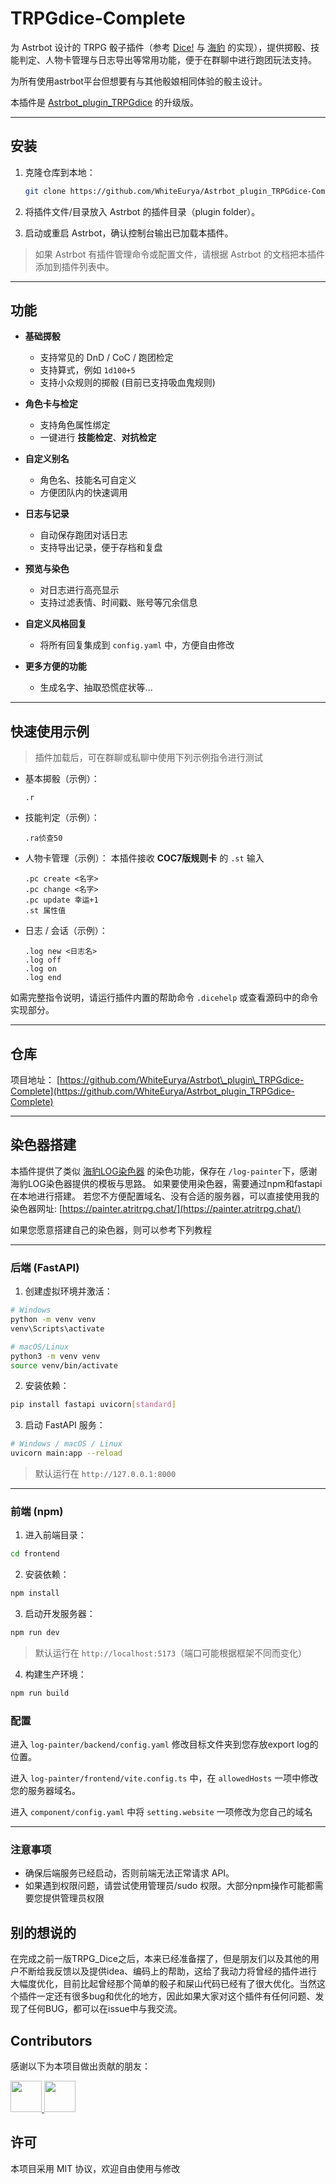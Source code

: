 # TRPGdice-Complete

为 Astrbot 设计的 TRPG 骰子插件（参考 [Dice!](https://forum.kokona.tech/) 与 [海豹](https://dice.weizaima.com/) 的实现），提供掷骰、技能判定、人物卡管理与日志导出等常用功能，便于在群聊中进行跑团玩法支持。

为所有使用astrbot平台但想要有与其他骰娘相同体验的骰主设计。

本插件是 [Astrbot_plugin_TRPGdice](https://github.com/WhiteEurya/Astrbot_plugin_TRPGdice) 的升级版。

---

## 安装

1. 克隆仓库到本地：
   ```bash
   git clone https://github.com/WhiteEurya/Astrbot_plugin_TRPGdice-Complete.git
   ````

2. 将插件文件/目录放入 Astrbot 的插件目录（plugin folder）。

3. 启动或重启 Astrbot，确认控制台输出已加载本插件。

> 如果 Astrbot 有插件管理命令或配置文件，请根据 Astrbot 的文档把本插件添加到插件列表中。

---

## 功能

- **基础掷骰**
  - 支持常见的 DnD / CoC / 跑团检定
  - 支持算式，例如 `1d100+5`
  - 支持小众规则的掷骰 (目前已支持吸血鬼规则)

- **角色卡与检定**
  - 支持角色属性绑定
  - 一键进行 **技能检定**、**对抗检定**

- **自定义别名**
  - 角色名、技能名可自定义
  - 方便团队内的快速调用

- **日志与记录**
  - 自动保存跑团对话日志
  - 支持导出记录，便于存档和复盘

- **预览与染色**
  - 对日志进行高亮显示
  - 支持过滤表情、时间戳、账号等冗余信息

- **自定义风格回复**
  - 将所有回复集成到 `config.yaml` 中，方便自由修改

- **更多方便的功能**
  - 生成名字、抽取恐慌症状等...

---

## 快速使用示例

> 插件加载后，可在群聊或私聊中使用下列示例指令进行测试

* 基本掷骰（示例）：

  ```
  .r
  ```
* 技能判定（示例）：

  ```
  .ra侦查50
  ```
* 人物卡管理（示例）：
  本插件接收 **COC7版规则卡** 的 `.st` 输入

  ```
  .pc create <名字>
  .pc change <名字>
  .pc update 幸运+1
  .st 属性值
  ```

* 日志 / 会话（示例）：

  ```
  .log new <日志名>
  .log off
  .log on
  .log end
  ```

如需完整指令说明，请运行插件内置的帮助命令 `.dicehelp` 或查看源码中的命令实现部分。

---

## 仓库

项目地址：
[https://github.com/WhiteEurya/Astrbot\_plugin\_TRPGdice-Complete](https://github.com/WhiteEurya/Astrbot_plugin_TRPGdice-Complete)

---

## 染色器搭建

本插件提供了类似 [海豹LOG染色器](https://log.weizaima.com/) 的染色功能，保存在 `/log-painter`下，感谢海豹LOG染色器提供的模板与思路。
如果要使用染色器，需要通过npm和fastapi在本地进行搭建。
若您不方便配置域名、没有合适的服务器，可以直接使用我的染色器网址: [https://painter.atritrpg.chat/](https://painter.atritrpg.chat/)

如果您愿意搭建自己的染色器，则可以参考下列教程

---

### 后端 (FastAPI)

1. 创建虚拟环境并激活：

```bash
# Windows
python -m venv venv
venv\Scripts\activate

# macOS/Linux
python3 -m venv venv
source venv/bin/activate
```

2. 安装依赖：

```bash
pip install fastapi uvicorn[standard]
```

3. 启动 FastAPI 服务：

```bash
# Windows / macOS / Linux
uvicorn main:app --reload
```

> 默认运行在 `http://127.0.0.1:8000`

---

### 前端 (npm)

1. 进入前端目录：

```bash
cd frontend
```

2. 安装依赖：

```bash
npm install
```

3. 启动开发服务器：

```bash
npm run dev
```

> 默认运行在 `http://localhost:5173`（端口可能根据框架不同而变化）

4. 构建生产环境：

```bash
npm run build
```

### 配置

进入 `log-painter/backend/config.yaml` 修改目标文件夹到您存放export log的位置。

进入 `log-painter/frontend/vite.config.ts` 中，在 `allowedHosts` 一项中修改您的服务器域名。

进入 `component/config.yaml` 中将 `setting.website` 一项修改为您自己的域名 

---

### 注意事项

* 确保后端服务已经启动，否则前端无法正常请求 API。
* 如果遇到权限问题，请尝试使用管理员/sudo 权限。大部分npm操作可能都需要您提供管理员权限

## 别的想说的

在完成之前一版TRPG_Dice之后，本来已经准备摆了，但是朋友们以及其他的用户不断给我反馈以及提供idea、编码上的帮助，这给了我动力将曾经的插件进行大幅度优化，目前比起曾经那个简单的骰子和屎山代码已经有了很大优化。当然这个插件一定还有很多bug和优化的地方，因此如果大家对这个插件有任何问题、发现了任何BUG，都可以在issue中与我交流。

## Contributors

感谢以下为本项目做出贡献的朋友：

<a href="https://github.com/RealVitaminC">
  <img src="https://github.com/RealVitaminC.png" width="50" height="50"/>
</a>
<a href="https://github.com/YumoFS">
  <img src="https://github.com/YumoFS.png" width="50" height="50"/>
</a>

## 许可

本项目采用 MIT 协议，欢迎自由使用与修改
